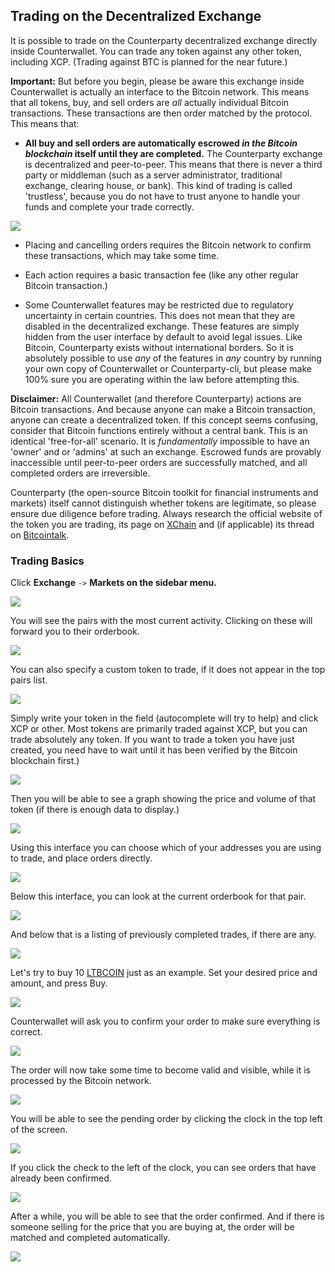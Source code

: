 Trading on the Decentralized Exchange
---------------------------

It is possible to trade on the Counterparty decentralized exchange directly inside Counterwallet. You can trade any token against any other token, including XCP. (Trading against BTC is planned for the near future.)

**Important:** But before you begin, please be aware this exchange inside Counterwallet is actually an interface to the Bitcoin network. This means that all tokens, buy, and sell orders are _all_ actually individual Bitcoin transactions. These transactions are then order matched by the protocol. This means that:

* **All buy and sell orders are automatically escrowed _in the Bitcoin blockchain_ itself until they are completed.** The Counterparty exchange is decentralized and peer-to-peer. This means that there is never a third party or middleman (such as a server administrator, traditional exchange, clearing house, or bank). This kind of trading is called 'trustless', because you do not have to trust anyone to handle your funds and complete your trade correctly.

![](/_images/trade1.png)

* Placing and cancelling orders requires the Bitcoin network to confirm these transactions, which may take some time.

* Each action requires a basic transaction fee (like any other regular Bitcoin transaction.)

* Some Counterwallet features may be restricted due to regulatory uncertainty in certain countries. This does not mean that they are disabled in the decentralized exchange. These features are simply hidden from the user interface by default to avoid legal issues. Like Bitcoin, Counterparty exists without international borders. So it is absolutely possible to use _any_ of the features in _any_ country by running your own copy of Counterwallet or Counterparty-cli, but please make 100% sure you are operating within the law before attempting this.

**Disclaimer:** 
All Counterwallet (and therefore Counterparty) actions are Bitcoin transactions. And because anyone can make a Bitcoin transaction, anyone can create a decentralized token. If this concept seems confusing, consider that Bitcoin functions entirely without a central bank. This is an identical 'free-for-all' scenario. It is _fundamentally_ impossible to have an 'owner' and or 'admins' at such an exchange. Escrowed funds are provably inaccessible until peer-to-peer orders are successfully matched, and all completed orders are irreversible.

Counterparty (the open-source Bitcoin toolkit for financial instruments and markets) itself cannot distinguish whether tokens are legitimate, so please ensure due diligence before trading. Always research the official website of the token you are trading, its page on [XChain](https://xchain.io) and (if applicable) its thread on [Bitcointalk](http://bitcointalk.org). 

### Trading Basics

Click **Exchange** `->` **Markets on the sidebar menu.**

![](/_images/trade2.png)

You will see the pairs with the most current activity. Clicking on these will forward you to their orderbook.

![](/_images/trade3.png)

You can also specify a custom token to trade, if it does not appear in the top pairs list. 

![](/_images/trade4.png)

Simply write your token in the field (autocomplete will try to help) and click XCP or other. Most tokens are primarily traded against XCP, but you can trade absolutely any token. If you want to trade a token you have just created, you need have to wait until it has been verified by the Bitcoin blockchain first.)

![](/_images/trade5.png)

Then you will be able to see a graph showing the price and volume of that token (if there is enough data to display.)

![](/_images/trade6.png)

Using this interface you can choose which of your addresses you are using to trade, and place orders directly.

![](/_images/trade7.png)

Below this interface, you can look at the current orderbook for that pair.

![](/_images/trade8.png)

And below that is a listing of previously completed trades, if there are any.

![](/_images/trade9.png)

Let's try to buy 10 [LTBCOIN](http://ltbcoin.com/) just as an example. Set your desired price and amount, and press Buy.

![](/_images/trade10.png)

Counterwallet will ask you to confirm your order to make sure everything is correct.

![](/_images/trade11.png)

The order will now take some time to become valid and visible, while it is processed by the Bitcoin network.

![](/_images/trade12.png)

You will be able to see the pending order by clicking the clock in the top left of the screen.

![](/_images/trade13.png)

If you click the check to the left of the clock, you can see orders that have already been confirmed.

![](/_images/trade14.png)

After a while, you will be able to see that the order confirmed. And if there is someone selling for the price that you are buying at, the order will be matched and completed automatically.

![](/_images/trade15.png)

